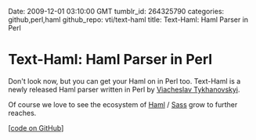Date: 2009-12-01 03:10:00 GMT
tumblr_id: 264325790
categories: github,perl,haml
github_repo: vti/text-haml
title: Text-Haml: Haml Parser in Perl

# Text-Haml: Haml Parser in Perl

Don't look now, but you can get your Haml on in Perl too. Text-Haml is a newly released Haml parser written in Perl by [Viacheslav Tykhanovskyi](http://github.com/vti).

Of course we love to see the ecosystem of [Haml](http://haml-lang.com/) / [Sass](http://sass-lang.com/) grow to further reaches.

[[code on GitHub](http://github.com/vti/text-haml)]
